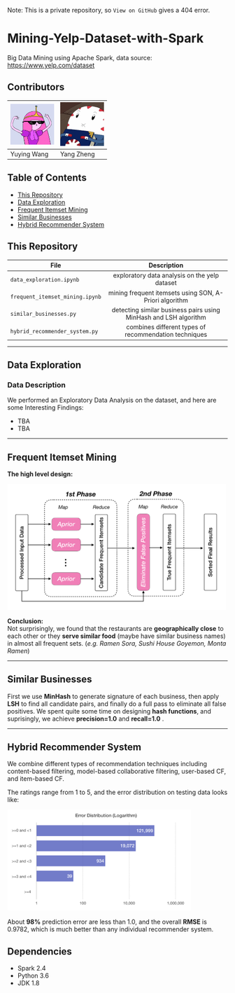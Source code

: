 Note: This is a private repository, so `View on GitHub` gives a 404 error.

# Mining-Yelp-Dataset-with-Spark
Big Data Mining using Apache Spark, data source: https://www.yelp.com/dataset

## Contributors
|  <img alt="yuying_avatar" src="imgs/yuying_avatar.jpg" width="100"/> | <img alt="yang_avatar" src="imgs/yang_avatar.png" width="100"/> |    
|---------------------------------|---------------------------|  
| Yuying Wang        |    Yang Zheng|   



## Table of Contents
* [This Repository](#description-of-file)
* [Data Exploration](#data-exploration)
* [Frequent Itemset Mining](#frequent-itemset-mining)
* [Similar Businesses](#similar-businesses)
* [Hybrid Recommender System](#hybrid-recommender-system)



## This Repository <a name="description-of-files"><a/> 

| File                            |      Description            |   
|---------------------------------|:---------------------------:|   
| `data_exploration.ipynb`          |     exploratory data analysis on the yelp dataset                      |   
| `frequent_itemset_mining.ipynb`   |   mining frequent itemsets using SON, A-Priori algorithm |      
| `similar_businesses.py`   |  detecting similar business pairs using MinHash and LSH algorithm  |    
| `hybrid_recommender_system.py`   | combines different types of recommendation techniques  |      
 
---
## Data Exploration <a name="data-exploration"/>

### Data Description
We performed an Exploratory Data Analysis on the dataset, and here are some Interesting Findings:
- TBA
- TBA

---

## Frequent Itemset Mining <a name="frequent-itemset-mining"/>
**The high level design:**

<img alt="son-algorithm" src="imgs/SON.png" width="500"/>

 **Conclusion:**  
 Not surprisingly, we found that the restaurants are **geographically close** to each other or they **serve similar food** (maybe have similar business names) in almost all frequent sets. (*e.g. Ramen Sora, Sushi House Goyemon, Monta Ramen*)

---

## Similar Businesses <a name="similar-businesses"/>
First we use **MinHash** to generate signature of each business, then apply **LSH** to find all candidate pairs, and finally do a full pass to eliminate all false positives. We spent quite some time on designing **hash functions**, and suprisingly, we achieve **precision=1.0** and **recall=1.0** .

---

## Hybrid Recommender System <a name="hybrid-recommender-system"/>

We combine different types of recommendation techniques including content-based filtering, model-based collaborative filtering, user-based CF, and item-based CF.

The ratings range from 1 to 5, and the error distribution on testing data looks like: 

<img alt="Error distribution on testing data" src="imgs/rec-error-dist.png" width="420"/>

About **98%** prediction error are less than 1.0, and the overall **RMSE** is 0.9782, which is much better than any individual recommender system.
 

## Dependencies <a name="dependencies"/>
* Spark 2.4
* Python 3.6
* JDK 1.8

